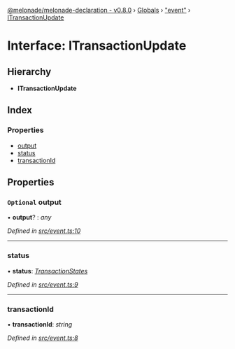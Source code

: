 [@melonade/melonade-declaration - v0.8.0](../README.md) › [Globals](../globals.md) › ["event"](../modules/_event_.md) › [ITransactionUpdate](_event_.itransactionupdate.md)

# Interface: ITransactionUpdate

## Hierarchy

* **ITransactionUpdate**

## Index

### Properties

* [output](_event_.itransactionupdate.md#optional-output)
* [status](_event_.itransactionupdate.md#status)
* [transactionId](_event_.itransactionupdate.md#transactionid)

## Properties

### `Optional` output

• **output**? : *any*

*Defined in [src/event.ts:10](https://github.com/devit-tel/melonade-declaration/blob/f3ec67f/src/event.ts#L10)*

___

###  status

• **status**: *[TransactionStates](../enums/_state_.transactionstates.md)*

*Defined in [src/event.ts:9](https://github.com/devit-tel/melonade-declaration/blob/f3ec67f/src/event.ts#L9)*

___

###  transactionId

• **transactionId**: *string*

*Defined in [src/event.ts:8](https://github.com/devit-tel/melonade-declaration/blob/f3ec67f/src/event.ts#L8)*
